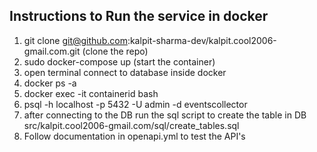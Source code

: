 ## Instructions to Run the service in docker

1. git clone git@github.com:kalpit-sharma-dev/kalpit.cool2006-gmail.com.git (clone the repo)
2. sudo docker-compose up (start the container)
3. open terminal connect to database inside docker
4. docker ps -a
5. docker exec -it containerid bash
6. psql -h localhost -p 5432 -U admin -d eventscollector
7. after connecting to the DB run the sql script to create the table in DB src/kalpit.cool2006-gmail.com/sql/create_tables.sql
8. Follow documentation in openapi.yml to test the API's